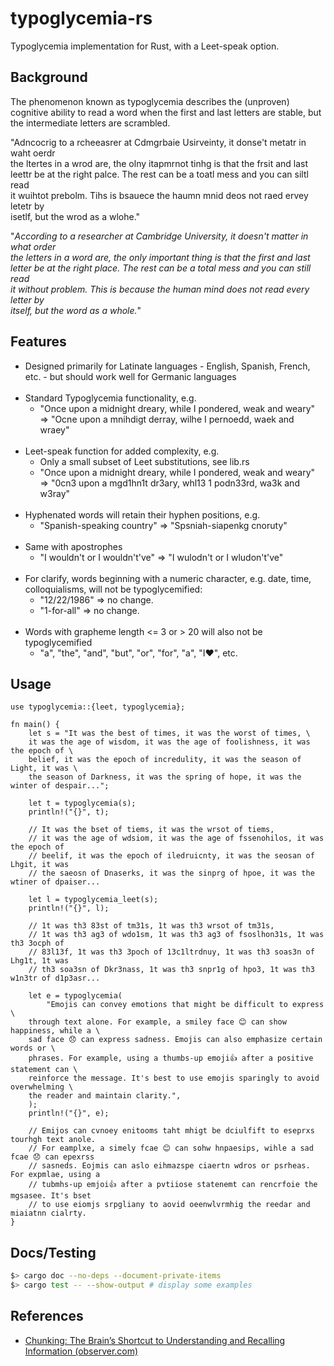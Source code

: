 # typoglycemia-rs

Typoglycemia implementation for Rust, with a Leet-speak option.

## Background

The phenomenon known as typoglycemia describes the (unproven) cognitive ability to read a word when the first and last letters are stable, but the intermediate letters are scrambled.

"Adncocrig to a rcheeasrer at Cdmgrbaie Usirveinty, it donse't metatr in waht oerdr  
the ltertes in a wrod are, the olny itapmrnot tinhg is that the frsit and last  
leettr be at the right palce. The rest can be a toatl mess and you can siltl read  
it wuihtot prebolm. Tihs is bsauece the haumn mnid deos not raed ervey letetr by  
isetlf, but the wrod as a wlohe."

"_According to a researcher at Cambridge University, it doesn't matter in what order  
the letters in a word are, the only important thing is that the first and last  
letter be at the right place. The rest can be a total mess and you can still read  
it without problem. This is because the human mind does not read every letter by  
itself, but the word as a whole._"

## Features

- Designed primarily for Latinate languages - English, Spanish, French, etc. - but should work well for Germanic languages<br><br>
- Standard Typoglycemia functionality, e.g.
  - "Once upon a midnight dreary, while I pondered, weak and weary" => "Ocne upon a mnihdigt derray, wilhe I pernoedd, waek and wraey"<br><br>
- Leet-speak function for added complexity, e.g.
  - Only a small subset of Leet substitutions, see lib.rs
  - "Once upon a midnight dreary, while I pondered, weak and weary" => "0cn3 upon a mgd1hn1t dr3ary, whl13 1 podn33rd, wa3k and w3ray"<br><br>
- Hyphenated words will retain their hyphen positions, e.g.
  - "Spanish-speaking country" => "Spsniah-siapenkg cnoruty"<br><br>
- Same with apostrophes
  - "I wouldn't or I wouldn't've" => "I wulodn't or I wludon't've"<br><br>
- For clarify, words beginning with a numeric character, e.g. date, time, colloquialisms, will not be typoglycemified:
  - "12/22/1986" => no change.
  - "1-for-all" => no change.<br><br>
- Words with grapheme length <= 3 or > 20 will also not be typoglycemified
  - "a", "the", "and", "but", "or", "for", "a", "I❤️", etc.

## Usage

```
use typoglycemia::{leet, typoglycemia};

fn main() {
    let s = "It was the best of times, it was the worst of times, \
    it was the age of wisdom, it was the age of foolishness, it was the epoch of \
    belief, it was the epoch of incredulity, it was the season of Light, it was \
    the season of Darkness, it was the spring of hope, it was the winter of despair...";

    let t = typoglycemia(s);
    println!("{}", t);

    // It was the bset of tiems, it was the wrsot of tiems,
    // it was the age of wdsiom, it was the age of fssenohilos, it was the epoch of
    // beelif, it was the epoch of iledruicnty, it was the seosan of Lhgit, it was
    // the saeosn of Dnaserks, it was the sinprg of hpoe, it was the wtiner of dpaiser...

    let l = typoglycemia_leet(s);
    println!("{}", l);

    // 1t was th3 83st of tm31s, 1t was th3 wrsot of tm31s,
    // 1t was th3 ag3 of wdo1sm, 1t was th3 ag3 of fsoslhon31s, 1t was th3 3ocph of
    // 83l13f, 1t was th3 3poch of 13c1ltrdnuy, 1t was th3 soas3n of Lhg1t, 1t was
    // th3 soa3sn of Dkr3nass, 1t was th3 snpr1g of hpo3, 1t was th3 w1n3tr of d1p3asr...

    let e = typoglycemia(
        "Emojis can convey emotions that might be difficult to express \
    through text alone. For example, a smiley face 😊 can show happiness, while a \
    sad face 😞 can express sadness. Emojis can also emphasize certain words or \
    phrases. For example, using a thumbs-up emoji👍 after a positive statement can \
    reinforce the message. It's best to use emojis sparingly to avoid overwhelming \
    the reader and maintain clarity.",
    );
    println!("{}", e);

    // Emijos can cvnoey enitooms taht mhigt be dciulfift to eseprxs tourhgh text anole.
    // For eamplxe, a simely fcae 😊 can sohw hnpaesips, wihle a sad fcae 😞 can epexrss
    // sasneds. Eojmis can aslo eihmazspe ciaertn wdros or psrheas. For expmlae, using a
    // tubmhs-up emjoi👍 after a pvtiiose statenemt can rencrfoie the mgsasee. It's bset
    // to use eiomjs srpgliany to aovid oeenwlvrmhig the reedar and miaiatnn cialrty.
}
```

## Docs/Testing

```sh
$> cargo doc --no-deps --document-private-items
$> cargo test -- --show-output # display some examples
```

## References

- [Chunking: The Brain’s Shortcut to Understanding and Recalling Information (observer.com)](https://observer.com/2017/03/chunking-typoglycemia-brain-consume-information/)
